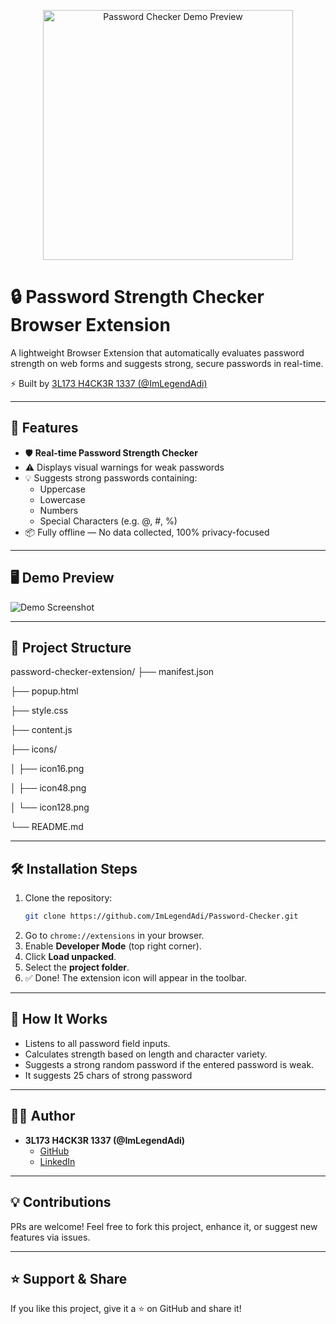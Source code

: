 <p align="center">
  <img src="https://d3v55qvjb2v012.cloudfront.net/gxnf/2025/08/04/01/12/cTjfVlnI5o3/sc.webp?srcid=cTjfVlnI5o3&Policy=eyJTdGF0ZW1lbnQiOlt7IlJlc291cmNlIjoiaHR0cHM6Ly9kM3Y1NXF2amIydjAxMi5jbG91ZGZyb250Lm5ldC9neG5mLzIwMjUvMDgvMDQvMDEvMTIvY1RqZlZsbkk1bzMvc2Mud2VicD9zcmNpZD1jVGpmVmxuSTVvMyIsIkNvbmRpdGlvbiI6eyJEYXRlTGVzc1RoYW4iOnsiQVdTOkVwb2NoVGltZSI6MTc1NDMxNTAxNX19fV19&Signature=VI9au8zG~kgcBNzUaEEtIkX3Ry2Q4CRAMKvJf9l9Gpx1D-HVYfZTsNPqWHkzdbwjITlz~Z7j0TUffJZNvQFVphMe3k1gj1LTWrbBJvBi8RVNpg6Ml5xGNI8DcOvowDEpDA0bGMPHCTl9I5IPTbboWRYaHNDy30NoQhNmItRIyKg_&Key-Pair-Id=APKAI4E2RN57D46ONMEQ" 
       width="400" alt="Password Checker Demo Preview" />
</p>

# 🔒 Password Strength Checker Browser Extension

A lightweight Browser Extension that automatically evaluates password strength on web forms and suggests strong, secure passwords in real-time.

⚡ Built by [3L173 H4CK3R 1337 (@ImLegendAdi)](https://github.com/ImLegendAdi)

---

## 🚀 Features

- 🛡️ **Real-time Password Strength Checker**
- ⚠️ Displays visual warnings for weak passwords
- 💡 Suggests strong passwords containing:
  - Uppercase
  - Lowercase
  - Numbers
  - Special Characters (e.g. @, #, %)
- 📦 Fully offline — No data collected, 100% privacy-focused

---

## 🖥️ Demo Preview
![Demo Screenshot](https://via.placeholder.com/600x300.png?text=Password+Checker+Demo)

---

## 📂 Project Structure

password-checker-extension/
├── manifest.json

├── popup.html

├── style.css

├── content.js

├── icons/

│ ├── icon16.png

│ ├── icon48.png

│ └── icon128.png

└── README.md

---

## 🛠️ Installation Steps

1. Clone the repository:
    ```bash
    git clone https://github.com/ImLegendAdi/Password-Checker.git
    ```
2. Go to `chrome://extensions` in your browser.
3. Enable **Developer Mode** (top right corner).
4. Click **Load unpacked**.
5. Select the **project folder**.
6. ✅ Done! The extension icon will appear in the toolbar.

---

## 🧪 How It Works
- Listens to all password field inputs.
- Calculates strength based on length and character variety.
- Suggests a strong random password if the entered password is weak.
- It suggests 25 chars of strong password

---

## 🧑‍💻 Author
- **3L173 H4CK3R 1337 (@ImLegendAdi)**
  - [GitHub](https://github.com/ImLegendAdi)
  - [LinkedIn](https://linkedin.com/in/ImLegendAdi)

---

## 💡 Contributions
PRs are welcome! Feel free to fork this project, enhance it, or suggest new features via issues.

---

## ⭐ Support & Share
If you like this project, give it a ⭐ on GitHub and share it!

